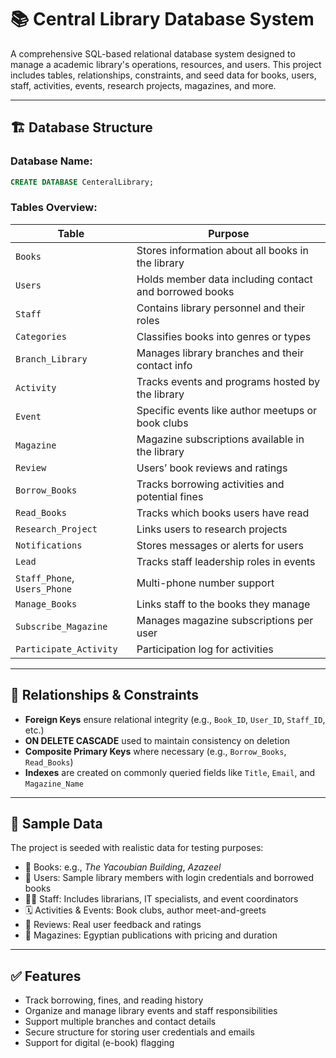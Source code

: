 # 📚 Central Library Database System

A comprehensive SQL-based relational database system designed to manage a academic library's operations, resources, and users. This project includes tables, relationships, constraints, and seed data for books, users, staff, activities, events, research projects, magazines, and more.

---

## 🏗️ Database Structure

### Database Name:

```sql
CREATE DATABASE CenteralLibrary;
```

### Tables Overview:

| Table                        | Purpose                                                |
| ---------------------------- | ------------------------------------------------------ |
| `Books`                      | Stores information about all books in the library      |
| `Users`                      | Holds member data including contact and borrowed books |
| `Staff`                      | Contains library personnel and their roles             |
| `Categories`                 | Classifies books into genres or types                  |
| `Branch_Library`             | Manages library branches and their contact info        |
| `Activity`                   | Tracks events and programs hosted by the library       |
| `Event`                      | Specific events like author meetups or book clubs      |
| `Magazine`                   | Magazine subscriptions available in the library        |
| `Review`                     | Users’ book reviews and ratings                        |
| `Borrow_Books`               | Tracks borrowing activities and potential fines        |
| `Read_Books`                 | Tracks which books users have read                     |
| `Research_Project`           | Links users to research projects                       |
| `Notifications`              | Stores messages or alerts for users                    |
| `Lead`                       | Tracks staff leadership roles in events                |
| `Staff_Phone`, `Users_Phone` | Multi-phone number support                             |
| `Manage_Books`               | Links staff to the books they manage                   |
| `Subscribe_Magazine`         | Manages magazine subscriptions per user                |
| `Participate_Activity`       | Participation log for activities                       |

---

## 🔐 Relationships & Constraints

* **Foreign Keys** ensure relational integrity (e.g., `Book_ID`, `User_ID`, `Staff_ID`, etc.)
* **ON DELETE CASCADE** used to maintain consistency on deletion
* **Composite Primary Keys** where necessary (e.g., `Borrow_Books`, `Read_Books`)
* **Indexes** are created on commonly queried fields like `Title`, `Email`, and `Magazine_Name`

---

## 🧪 Sample Data

The project is seeded with realistic data for testing purposes:

* 📖 Books: e.g., *The Yacoubian Building*, *Azazeel*
* 👤 Users: Sample library members with login credentials and borrowed books
* 👩‍💼 Staff: Includes librarians, IT specialists, and event coordinators
* 🗓️ Activities & Events: Book clubs, author meet-and-greets
* 🧾 Reviews: Real user feedback and ratings
* 📰 Magazines: Egyptian publications with pricing and duration

---

## ✅ Features

* Track borrowing, fines, and reading history
* Organize and manage library events and staff responsibilities
* Support multiple branches and contact details
* Secure structure for storing user credentials and emails
* Support for digital (e-book) flagging

